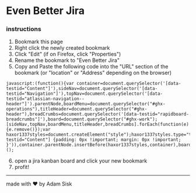 # Even Better Jira
### instructions
1. Bookmark this page
2. Right click the newly created bookmark
3. Click "Edit" (if on Firefox, click "Properties")
4. Rename the bookmark to "Even Better Jira"
5. Copy and Paste the following code into the "URL" section of the bookmark (or "location" or "Address" depending on the browser)
```
javascript:(function(){var container=document.querySelector('[data-testid="Content"]'),sideNav=document.querySelector('[data-testid="Navigation"]'),topNav=document.querySelector('[data-testid="atlassian-navigation--header"]').parentNode,boardMenu=document.querySelector("#ghx-operations"),titleHeader=document.querySelector("#ghx-header"),breadCrumbs=document.querySelector('[data-testid="rapidboard-breadcrumbs"]'),board=document.querySelector("#ghx-work");[sideNav,topNav,boardMenu,titleHeader,breadCrumbs].forEach(function(e){e.remove()});var haxor1337styles=document.createElement("style");haxor1337styles.type="text/css",haxor1337styles.id="haxor1337styles",haxor1337styles.appendChild(document.createTextNode('[data-testid="Content"] {padding: 0px !important; margin: 0px !important; }')),container.parentNode.insertBefore(haxor1337styles,container),board.style.height="100vh";document.documentElement.requestFullscreen();})();

```
6. open a jira kanban board and click your new bookmark
7. profit!

---
made with ❤️ by Adam Sisk
